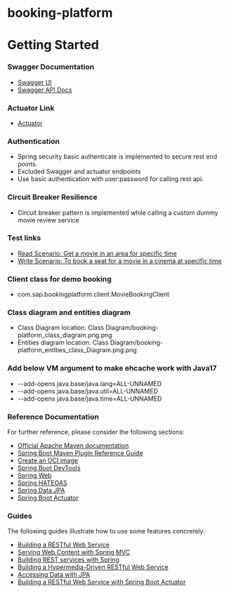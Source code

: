# booking-platform
# Getting Started

### Swagger Documentation
* [Swagger UI](http://localhost:8080/swagger-ui/index.html)
* [Swagger API Docs](http://localhost:8080/v3/api-docs)

### Actuator Link
* [Actuator](http://localhost:8080/actuator)

### Authentication
* Spring security basic authenticate is implemented to secure rest end points.
* Excluded Swagger and actuator endpoints
* Use basic authentication with user:password for calling rest api.

### Circuit Breaker Resilience
* Circuit breaker pattern is implemented while calling a custom dummy movie review service

### Test links
* [Read Scenario: Get a movie in an area for specific time](http://localhost:8080/platform/cinema/movie/MOVIE1?dateTime=2023-05-10T13:00:00&pinCode=411030)
* [Write Scenario: To book a seat for a movie in a cinema at specific time](http://localhost:8080/platform/booking/user/401/movie/601/cinema/701/datetime/2023-05-10T13:00:00/payment/1101/seat/45)

### Client class for demo booking
* com.sap.bookingplatform.client.MovieBookingClient

### Class diagram and entities diagram
* Class Diagram location:  Class Diagram/booking-platform_class_diagram.png.png
* Entities diagram location:  Class Diagram/booking-platform_entities_class_Diagram.png.png

### Add below VM argument to make ehcache work with Java17
* --add-opens java.base/java.lang=ALL-UNNAMED
* --add-opens java.base/java.util=ALL-UNNAMED
* --add-opens java.base/java.time=ALL-UNNAMED

### Reference Documentation
For further reference, please consider the following sections:

* [Official Apache Maven documentation](https://maven.apache.org/guides/index.html)
* [Spring Boot Maven Plugin Reference Guide](https://docs.spring.io/spring-boot/docs/3.0.6/maven-plugin/reference/html/)
* [Create an OCI image](https://docs.spring.io/spring-boot/docs/3.0.6/maven-plugin/reference/html/#build-image)
* [Spring Boot DevTools](https://docs.spring.io/spring-boot/docs/3.0.6/reference/htmlsingle/#using.devtools)
* [Spring Web](https://docs.spring.io/spring-boot/docs/3.0.6/reference/htmlsingle/#web)
* [Spring HATEOAS](https://docs.spring.io/spring-boot/docs/3.0.6/reference/htmlsingle/#web.spring-hateoas)
* [Spring Data JPA](https://docs.spring.io/spring-boot/docs/3.0.6/reference/htmlsingle/#data.sql.jpa-and-spring-data)
* [Spring Boot Actuator](https://docs.spring.io/spring-boot/docs/3.0.6/reference/htmlsingle/#actuator)

### Guides
The following guides illustrate how to use some features concretely:

* [Building a RESTful Web Service](https://spring.io/guides/gs/rest-service/)
* [Serving Web Content with Spring MVC](https://spring.io/guides/gs/serving-web-content/)
* [Building REST services with Spring](https://spring.io/guides/tutorials/rest/)
* [Building a Hypermedia-Driven RESTful Web Service](https://spring.io/guides/gs/rest-hateoas/)
* [Accessing Data with JPA](https://spring.io/guides/gs/accessing-data-jpa/)
* [Building a RESTful Web Service with Spring Boot Actuator](https://spring.io/guides/gs/actuator-service/)
